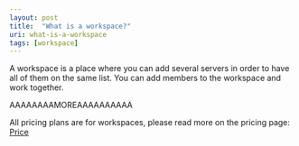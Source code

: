 ```yaml
---
layout: post
title:  "What is a workspace?"
uri: what-is-a-workspace
tags: [workspace]
---
```


A workspace is a place where you can add several servers in order to have all of them on the same list. You can add members to the workspace and work together. 

AAAAAAAAMOREAAAAAAAAAA 

All pricing plans are for workspaces, please read more on the pricing page: [Price](https://trafikito.com/price)